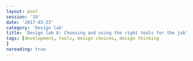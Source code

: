 ```yaml
--- 
layout: post 
session: '19' 
date: '2017-03-23' 
category: 'Design lab' 
title: 'Design lab 8: Choosing and using the right tools for the job' 
tags: [development, tools, design choices, design thinking			] 
noreading: true
--- 
```


<excerpt/>
